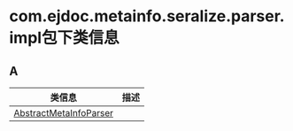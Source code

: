 
# com.ejdoc.metainfo.seralize.parser.impl包下类信息




## A  
|   类信息  |    描述   |  
| ---- | ---- |  
|[AbstractMetaInfoParser](metaInfoSeralize/com/ejdoc/metainfo/seralize/parser/impl/AbstractMetaInfoParser.md)||


